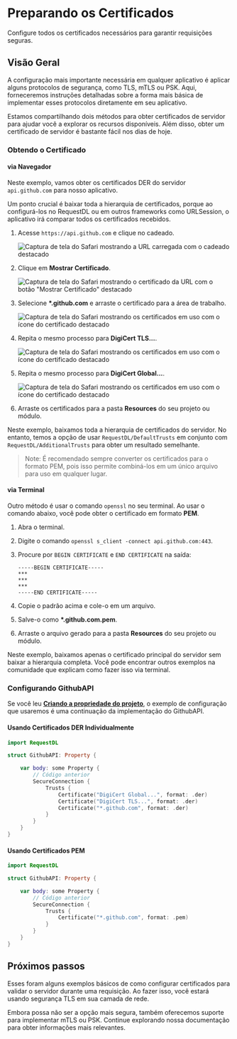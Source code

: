 # Preparando os Certificados

Configure todos os certificados necessários para garantir requisições seguras.

## Visão Geral

A configuração mais importante necessária em qualquer aplicativo é aplicar alguns protocolos de segurança, como TLS, mTLS ou PSK. Aqui, forneceremos instruções detalhadas sobre a forma mais básica de implementar esses protocolos diretamente em seu aplicativo.

Estamos compartilhando dois métodos para obter certificados de servidor para ajudar você a explorar os recursos disponíveis. Além disso, obter um certificado de servidor é bastante fácil nos dias de hoje.

### Obtendo o Certificado

#### via Navegador

Neste exemplo, vamos obter os certificados DER do servidor `api.github.com` para nosso aplicativo.

Um ponto crucial é baixar toda a hierarquia de certificados, porque ao configurá-los no RequestDL ou em outros frameworks como URLSession, o aplicativo irá comparar todos os certificados recebidos.

1. Acesse `https://api.github.com` e clique no cadeado.

    ![Captura de tela do Safari mostrando a URL carregada com o cadeado destacado](der.github.1.png)

2. Clique em **Mostrar Certificado**.

    ![Captura de tela do Safari mostrando o certificado da URL com o botão "Mostrar Certificado" destacado](der.github.2.png)

3. Selecione **\*.github.com** e arraste o certificado para a área de trabalho.

    ![Captura de tela do Safari mostrando os certificados em uso com o ícone do certificado destacado](der.github.3.png)

4. Repita o mesmo processo para **DigiCert TLS...**.

    ![Captura de tela do Safari mostrando os certificados em uso com o ícone do certificado destacado](der.github.4.png)

5. Repita o mesmo processo para **DigiCert Global...**.

    ![Captura de tela do Safari mostrando os certificados em uso com o ícone do certificado destacado](der.github.5.png)

6. Arraste os certificados para a pasta **Resources** do seu projeto ou módulo.

Neste exemplo, baixamos toda a hierarquia de certificados do servidor. No entanto, temos a opção de usar ``RequestDL/DefaultTrusts`` em conjunto com ``RequestDL/AdditionalTrusts`` para obter um resultado semelhante.

> Note: É recomendado sempre converter os certificados para o formato PEM, pois isso permite combiná-los em um único arquivo para uso em qualquer lugar.

#### via Terminal

Outro método é usar o comando `openssl` no seu terminal. Ao usar o comando abaixo, você pode obter o certificado em formato **PEM**.

1. Abra o terminal.

2. Digite o comando `openssl s_client -connect api.github.com:443`.

3. Procure por `BEGIN CERTIFICATE` e `END CERTIFICATE` na saída:
    ```
    -----BEGIN CERTIFICATE-----
    ***
    ***
    ***
    -----END CERTIFICATE-----
    ```

4. Copie o padrão acima e cole-o em um arquivo.

5. Salve-o como **\*.github.com.pem**.

6. Arraste o arquivo gerado para a pasta **Resources** do seu projeto ou módulo.

Neste exemplo, baixamos apenas o certificado principal do servidor sem baixar a hierarquia completa. Você pode encontrar outros exemplos na comunidade que explicam como fazer isso via terminal.

### Configurando GithubAPI

Se você leu **[Criando a propriedade do projeto](<doc:Creating-the-project-property>)**, o exemplo de configuração que usaremos é uma continuação da implementação do GithubAPI.

#### Usando Certificados DER Individualmente

```swift
import RequestDL

struct GithubAPI: Property {

    var body: some Property {
        // Código anterior
        SecureConnection {
            Trusts {
                Certificate("DigiCert Global...", format: .der)
                Certificate("DigiCert TLS...", format: .der)
                Certificate("*.github.com", format: .der)
            }
        }
    }
}
```

#### Usando Certificados PEM

```swift
import RequestDL

struct GithubAPI: Property {

    var body: some Property {
        // Código anterior
        SecureConnection {
            Trusts {
                Certificate("*.github.com", format: .pem)
            }
        }
    }
}
```

## Próximos passos

Esses foram alguns exemplos básicos de como configurar certificados para validar o servidor durante uma requisição. Ao fazer isso, você estará usando segurança TLS em sua camada de rede.

Embora possa não ser a opção mais segura, também oferecemos suporte para implementar mTLS ou PSK. Continue explorando nossa documentação para obter informações mais relevantes.